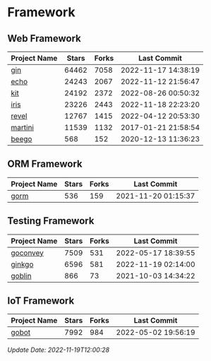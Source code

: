 # Framework

## Web Framework
| Project Name | Stars | Forks | Last Commit |
| ------------ | ----- | ----- | ----------- |
| [gin](https://github.com/gin-gonic/gin) | 64462 | 7058 | 2022-11-17 14:38:19 |
| [echo](https://github.com/labstack/echo) | 24243 | 2067 | 2022-11-12 21:56:47 |
| [kit](https://github.com/go-kit/kit) | 24192 | 2372 | 2022-08-26 00:50:32 |
| [iris](https://github.com/kataras/iris) | 23226 | 2443 | 2022-11-18 22:23:20 |
| [revel](https://github.com/revel/revel) | 12767 | 1415 | 2022-04-12 20:53:30 |
| [martini](https://github.com/go-martini/martini) | 11539 | 1132 | 2017-01-21 21:58:54 |
| [beego](https://github.com/astaxie/beego) | 568 | 152 | 2020-12-13 11:36:23 |

## ORM Framework
| Project Name | Stars | Forks | Last Commit |
| ------------ | ----- | ----- | ----------- |
| [gorm](https://github.com/jinzhu/gorm) | 536 | 159 | 2021-11-20 01:15:37 |

## Testing Framework
| Project Name | Stars | Forks | Last Commit |
| ------------ | ----- | ----- | ----------- |
| [goconvey](https://github.com/smartystreets/goconvey) | 7509 | 531 | 2022-05-17 18:39:55 |
| [ginkgo](https://github.com/onsi/ginkgo) | 6596 | 581 | 2022-11-19 02:14:00 |
| [goblin](https://github.com/franela/goblin) | 866 | 73 | 2021-10-03 14:34:22 |

## IoT Framework
| Project Name | Stars | Forks | Last Commit |
| ------------ | ----- | ----- | ----------- |
| [gobot](https://github.com/hybridgroup/gobot) | 7992 | 984 | 2022-05-02 19:56:19 |

*Update Date: 2022-11-19T12:00:28*